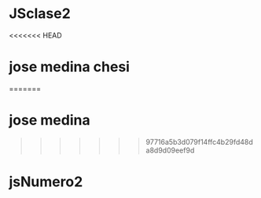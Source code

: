 # JSclase2
<<<<<<< HEAD

# jose medina chesi
=======
# jose medina
>>>>>>> 97716a5b3d079f14ffc4b29fd48da8d9d09eef9d
# jsNumero2
